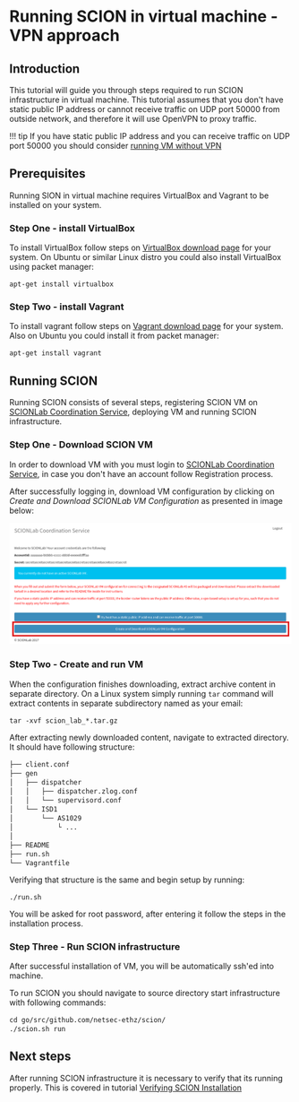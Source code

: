 # Running SCION in virtual machine - VPN approach

## Introduction

This tutorial will guide you through steps required to run SCION infrastructure in virtual machine. This tutorial assumes that you don't have static public IP address or cannot receive traffic on UDP port 50000 from outside network, and therefore it will use OpenVPN to proxy traffic.

!!! tip
    If you have static public IP address and you can receive traffic on UDP port 50000 you should consider [running VM without VPN](static_ip)

## Prerequisites

Running SION in virtual machine requires VirtualBox and Vagrant to be installed on your system.

### Step One - install VirtualBox

To install VirtualBox follow steps on [VirtualBox download page](https://www.virtualbox.org/wiki/Downloads) for your system. On Ubuntu or similar Linux distro you could also install VirtualBox using packet manager:

```shell
apt-get install virtualbox
```

### Step Two - install Vagrant

To install vagrant follow steps on [Vagrant download page](https://www.vagrantup.com/downloads.html) for your system. Also on Ubuntu you could install it from packet manager:

```shell
apt-get install vagrant
```

## Running SCION

Running SCION consists of several steps, registering SCION VM on [SCIONLab Coordination Service](https://coord.scionproto.net), deploying VM and running SCION infrastructure.

### Step One - Download SCION VM

In order to download VM with you must login to [SCIONLab Coordination Service](https://coord.scionproto.net), in case you don't have an account follow Registration process.

After successfully logging in, download VM configuration by clicking on *Create and Download SCIONLab VM Configuration* as presented in image below:

![SCIONLab download page](/images/scionlab_download_vm_openvpn_setup.png)

### Step Two - Create and run VM

When the configuration finishes downloading, extract archive content in separate directory. On a Linux system simply running `tar` command will extract contents in separate subdirectory named as your email:

```shell
tar -xvf scion_lab_*.tar.gz
```

After extracting newly downloaded content, navigate to extracted directory. It should have following structure:

```
├── client.conf
├── gen
│   ├── dispatcher
│   │   ├── dispatcher.zlog.conf
│   │   └── supervisord.conf
│   └── ISD1
│       └── AS1029
│           └ ...
│
├── README
├── run.sh
└── Vagrantfile
```

Verifying that structure is the same and begin setup by running: 

```shell
./run.sh
```

You will be asked for root password, after entering it follow the steps in the installation process.

### Step Three - Run SCION infrastructure

After successful installation of VM, you will be automatically ssh'ed into machine. 

To run SCION you should navigate to source directory start infrastructure with following commands:

```shell
cd go/src/github.com/netsec-ethz/scion/
./scion.sh run
```

## Next steps

After running SCION infrastructure it is necessary to verify that its running properly. This is covered in tutorial [Verifying SCION Installation](/general_scion_configuration/verifying_scion_installation)
